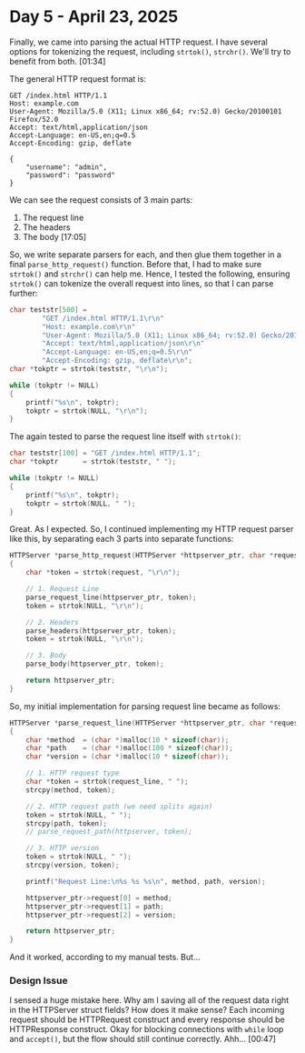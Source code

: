 # Day 5 - April 23, 2025

Finally, we came into parsing the actual HTTP request. I have several options for tokenizing the request, including `strtok()`, `strchr()`. We'll try to benefit from both. [01:34]

The general HTTP request format is:

```
GET /index.html HTTP/1.1
Host: example.com
User-Agent: Mozilla/5.0 (X11; Linux x86_64; rv:52.0) Gecko/20100101 Firefox/52.0
Accept: text/html,application/json
Accept-Language: en-US,en;q=0.5
Accept-Encoding: gzip, deflate

{
    "username": "admin",
    "password": "password"
}
```

We can see the request consists of 3 main parts:

1. The request line
2. The headers
3. The body [17:05]

So, we write separate parsers for each, and then glue them together in a final `parse_http_request()` function. Before that, I had to make sure `strtok()` and `strchr()` can help me. Hence, I tested the following, ensuring `strtok()` can tokenize the overall request into lines, so that I can parse further:
```c
char teststr[500] =
        "GET /index.html HTTP/1.1\r\n"
        "Host: example.com\r\n"
        "User-Agent: Mozilla/5.0 (X11; Linux x86_64; rv:52.0) Gecko/20100101 Firefox/52.0\r\n"
        "Accept: text/html,application/json\r\n"
        "Accept-Language: en-US,en;q=0.5\r\n"
        "Accept-Encoding: gzip, deflate\r\n";
char *tokptr = strtok(teststr, "\r\n");

while (tokptr != NULL)
{
    printf("%s\n", tokptr);
    tokptr = strtok(NULL, "\r\n");
}
```

The again tested to parse the request line itself with `strtok()`:
```c
char teststr[100] = "GET /index.html HTTP/1.1";
char *tokptr      = strtok(teststr, " ");

while (tokptr != NULL)
{
    printf("%s\n", tokptr);
    tokptr = strtok(NULL, " ");
}
```

Great. As I expected. So, I continued implementing my HTTP request parser like this, by separating each 3 parts into separate functions:

```c
HTTPServer *parse_http_request(HTTPServer *httpserver_ptr, char *request)
{
    char *token = strtok(request, "\r\n");

    // 1. Request Line
    parse_request_line(httpserver_ptr, token);
    token = strtok(NULL, "\r\n");

    // 2. Headers
    parse_headers(httpserver_ptr, token);
    token = strtok(NULL, "\r\n");

    // 3. Body
    parse_body(httpserver_ptr, token);

    return httpserver_ptr;
}
```

So, my initial implementation for parsing request line became as follows:
```c
HTTPServer *parse_request_line(HTTPServer *httpserver_ptr, char *request_line)
{
    char *method  = (char *)malloc(10 * sizeof(char));
    char *path    = (char *)malloc(100 * sizeof(char));
    char *version = (char *)malloc(10 * sizeof(char));

    // 1. HTTP request type
    char *token = strtok(request_line, " ");
    strcpy(method, token);

    // 2. HTTP request path (we need splits again)
    token = strtok(NULL, " ");
    strcpy(path, token);
    // parse_request_path(httpserver, token);

    // 3. HTTP version
    token = strtok(NULL, " ");
    strcpy(version, token);

    printf("Request Line:\n%s %s %s\n", method, path, version);

    httpserver_ptr->request[0] = method;
    httpserver_ptr->request[1] = path;
    httpserver_ptr->request[2] = version;

    return httpserver_ptr;
}
```

And it worked, according to my manual tests. But...

### Design Issue

I sensed a huge mistake here. Why am I saving all of the request data right in the HTTPServer struct fields? How does it make sense? Each incoming request should be HTTPRequest construct and every response should be HTTPResponse construct. Okay for blocking connections with `while` loop and `accept()`, but the flow should still continue correctly. Ahh... [00:47]